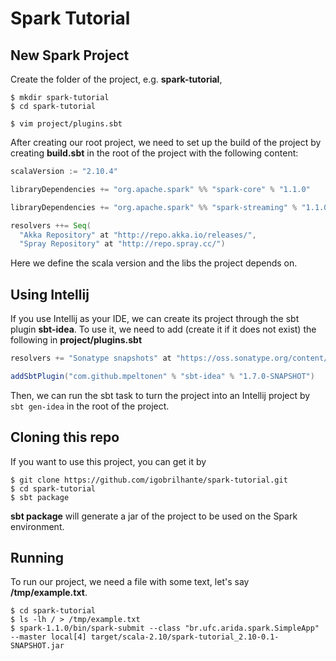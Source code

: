 Spark Tutorial
==============

## New Spark Project
Create the folder of the project, e.g. **spark-tutorial**,
``` console
$ mkdir spark-tutorial
$ cd spark-tutorial

$ vim project/plugins.sbt
```
After creating our root project, we need to set up the build of the project by creating **build.sbt** in the root of the project with the following content:
``` sbt
scalaVersion := "2.10.4"

libraryDependencies += "org.apache.spark" %% "spark-core" % "1.1.0"

libraryDependencies += "org.apache.spark" %% "spark-streaming" % "1.1.0"

resolvers ++= Seq(
  "Akka Repository" at "http://repo.akka.io/releases/",
  "Spray Repository" at "http://repo.spray.cc/")
```
Here we define the scala version and the libs the project depends on.


## Using Intellij
If you use Intellij as your IDE, we can create its project through the sbt plugin **sbt-idea**. To use it, we need to add (create it if it does not exist) the following in **project/plugins.sbt**
``` sbt
resolvers += "Sonatype snapshots" at "https://oss.sonatype.org/content/repositories/snapshots/"

addSbtPlugin("com.github.mpeltonen" % "sbt-idea" % "1.7.0-SNAPSHOT")
```
Then, we can run the sbt task to turn the project into an Intellij project by ``` sbt gen-idea ``` in the root of the project.

## Cloning this repo
If you want to use this project, you can get it by
``` console
$ git clone https://github.com/igobrilhante/spark-tutorial.git
$ cd spark-tutorial
$ sbt package
```
**sbt package** will generate a jar of the project to be used on the Spark environment.

## Running
To run our project, we need a file with some text, let's say **/tmp/example.txt**.
``` console
$ cd spark-tutorial
$ ls -lh / > /tmp/example.txt
$ spark-1.1.0/bin/spark-submit --class "br.ufc.arida.spark.SimpleApp" --master local[4] target/scala-2.10/spark-tutorial_2.10-0.1-SNAPSHOT.jar
````
